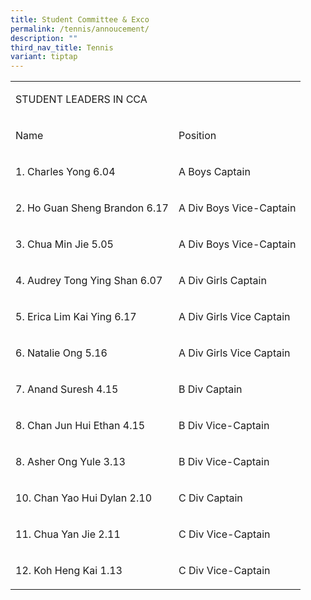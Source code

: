 ```yaml
---
title: Student Committee & Exco
permalink: /tennis/annoucement/
description: ""
third_nav_title: Tennis
variant: tiptap
---
```

<table style="minWidth: 50px">
<colgroup>
<col>
<col>
</colgroup>
<tbody>
<tr>
<td rowspan="1" colspan="2">
<p>STUDENT LEADERS IN CCA&nbsp;</p>
</td>
</tr>
<tr>
<td rowspan="1" colspan="1">
<p>Name</p>
</td>
<td rowspan="1" colspan="1">
<p>Position</p>
</td>
</tr>
<tr>
<td rowspan="1" colspan="1">

<p>1. Charles Yong 6.04</p>

</td>
<td rowspan="1" colspan="1">
<p>A Boys Captain</p>
</td>
</tr>
<tr>
<td rowspan="1" colspan="1">
<p>2. Ho Guan Sheng Brandon 6.17</p>
</td>
<td rowspan="1" colspan="1">
<p>A Div Boys Vice-Captain</p>
</td>
</tr>
<tr>
<td rowspan="1" colspan="1">
<p>3. Chua Min Jie 5.05</p>
</td>
<td rowspan="1" colspan="1">
<p>A Div Boys Vice-Captain</p>
</td>
</tr>
<tr>
<td rowspan="1" colspan="1">
<p>4. Audrey Tong Ying Shan 6.07</p>
</td>
<td rowspan="1" colspan="1">
<p>A Div Girls Captain</p>
</td>
</tr>
<tr>
<td rowspan="1" colspan="1">
<p>5. Erica Lim Kai Ying 6.17</p>
</td>
<td rowspan="1" colspan="1">
<p>A Div Girls Vice Captain</p>
</td>
</tr>
<tr>
<td rowspan="1" colspan="1">
<p>6. Natalie Ong 5.16</p>
</td>
<td rowspan="1" colspan="1">
<p>A Div Girls Vice Captain</p>
</td>
</tr>
<tr>
<td rowspan="1" colspan="1">
<p>7. Anand Suresh 4.15</p>

</td>
<td rowspan="1" colspan="1">
<p>B Div Captain</p>
</td>
</tr>
<tr>
<td rowspan="1" colspan="1">
<p>8. Chan Jun Hui Ethan 4.15</p>
</td>
<td rowspan="1" colspan="1">
<p>B Div Vice-Captain</p>
</td>
</tr>
<tr>
<td rowspan="1" colspan="1">
<p>8. Asher Ong Yule 3.13</p>
</td>
<td rowspan="1" colspan="1">
<p>B Div Vice-Captain</p>
</td>
</tr>
<tr>
<td rowspan="1" colspan="1">
<p>10. Chan Yao Hui Dylan 2.10</p>
</td>
<td rowspan="1" colspan="1">
<p>C Div Captain</p>
</td>
</tr>
<tr>
<td rowspan="1" colspan="1">
<p>11. Chua Yan Jie 2.11</p>
</td>
<td rowspan="1" colspan="1">
<p>C Div Vice-Captain</p>
</td>
</tr>
<tr>
<td rowspan="1" colspan="1">
<p>12. Koh Heng Kai 1.13</p>
</td>
<td rowspan="1" colspan="1">
<p>C Div Vice-Captain</p>
</td>
</tr>
</tbody>
</table>
<p></p>
<p></p>